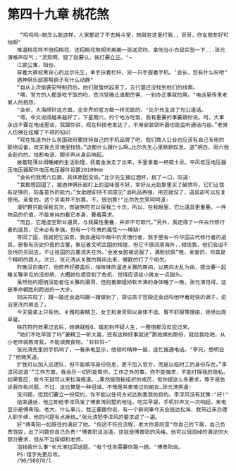 # 第四十九章 桃花煞
        “呜呜呜~她怎么能这样，人家都说了不去格斗室，她就在这里打我.，哥哥，你女朋友好可怕啊"
       难道桃花符不但招桃花，还招桃花煞明天再画一张送灵钧，拿他当小白鼠实验一下...张元清喉声叹气；"灵熙啊，错了就要认，挨打要立正。"~
       江宸公寓，阳台。
       穿着大裤衩黑背心的比尔先生，单手扶着栏杆，另一只手握着手机。‘会长，您有什么吩咐"
       酒神俱乐部那帮疯子有什么动静"
       “自从上次偷袭安特制药后，他们就蛰伏起来了，五行盟还没找到他们的线索。
       "喂，官方的人都是吃干饭的吗，贪污受贿比谁都厉害，一到办正事就拉胯。"电话里传来老男人的抱怨。
       "会长，大海捞针这方面，全世界的官方都一样无能的。"比尔先生说了句公道话。
       "喂，中文说得越来越好了，下星期六，约个地方吃饭，我有重要的事要跟你说。呵，大事永远不要在电话里谈，我跟你讲，现在科技老发达了，不用安装窃听器也能监听通话内容。”老男人仿佛在炫耀了不得的知识
       “现在知道为什么各国政府要扶持自己的手机品牌了吧，我们商人公会也应该有自己专用的联络设备，改天我去灵境里找钱。”这都什么跟什么啊…比尔先生心里默默叹息，道”明白，周六我会赴约的。挂断电话，脚步声从身后响起。
       披着轻薄丝绸睡裙的生活助理，抚着金发走了出来，手里拿着一杯威士忌。平风低压电压器压电压器配件电压电压器件设置20100mm
       “会长约我周六见面，具体原因没说。”比尔先生接过酒杯，抿了一口，叹道∶
       “我都想回国了，被酒神俱乐部盯上的滋味很不好，幸好从元始那里买了破煞符，它们让我有足够的，防备意外的能力。”女助理却持不同意见”消耗品再强，用完就没了，道具却可以反复使用。亲爱的，这个买卖并不划算。不，很划算!"比尔先生笑呵呵道∶
       滑铲鞋只能保我五次，而破煞符可以保我二十次，所以，在我眼里，它比道具更重要。一件物品的价值，不能单纯的看它本身，要看需求。
       “而且，它是虚空职业道具，与我属性重叠，并非不可取代。”另外，我还得了一件古代修行者的道具，它未必有多强，但有一个珍贵的属性～～稀缺!
       等回了国，我就把它拍卖，我会通知华裔中的灵境行者，我手里有一件华国古代修行者的道具，是极有历史价值的古董，象征着文明古国的辉煌，但它不慎流落海外..相信我，他们会迫不及待的买回去，不让祖国的古董流失在外。’金发女郎被说服了，满脸钦佩“哦，亲爱的，你真是个精明的商人。次日，张元清从关雅的房间出来，懒散的打了个哈欠。
       昨晚没白挨打，他修养好膝盖后，悄咪咪的溜进关雅的房间，以房间太乱为由，提出要一起睡关雅罕见的没拒绝，大概她也感受到了危机，觉得应该给小男友一点甜头。
       虽然他的把柄没能者住关雅的漏洞，但抱着御姐娇软丰满的身体睡了一晚，张元清觉得，这是革命朝胜利跨进的一大步。
       同床共枕了，蹭一踏还会选呜蹭一蹭做到了，探访孩子宫殿还会远吗他哼着轻快的调子，进浴室洗内裤去了。
       今天餐桌上只有他、关雅和姜精卫，女王和谢灵熙以身体不适、胃不舒服等理由，拒绝出席早餐。
       桃花符的效果过去后，她俩就栓Q，尴尬到怀疑人生，一整宿都没反应过来。
       ”她们不吃早饭了吗“姜精卫一听大喜，还有这种好事就说”那她俩的那份，就给我吃吧，从小老师就教育我，不能浪费食物。‘铃铃铃~"
       张元清兜里的手机响了，一看来电显示，他顿时精神一振，连忙接通电话。"李兄，想明白了"他微笑道。
       扩我可以加入巡逻队，但不能填写身份信息，更不加入官方，而是以临时工的身份存在。”李淳风说道‘“工作方面，我会尽一切所能帮你，工作之外的事，你不能强求，不能打探我的隐私。如果答应，我今天就可以来松海报道。…果然是隐秘组织的成员，但你提这么多要求，等于是告诉我你有问题，不过，这也算是一种坦诚，不愧是共患难过的朋友…张元清笑道∶
       没问题，但我们要立一份契约，你不能以任何方式达到害我的目的。李淳风没有犹豫∶"好!"
       结束通话，他立即给李淳风发了傅家湾别墅的地址。吃完早餐，手机铃声又一次响起，来电显示是傅青阳。老大，什么事儿，我正要跟你说，有一个新同事今天会抵达松海，我带过来办理人职手续，他的问题有点麻烦…"张元清把李淳风的要求说了一遍。
       好"傅青阳一如既往的满足了他。"但这不符合流程，老大你真同意"你自己的下属，自己负责驾驭，出了问题你自己负责!"傅青阳淡淡道。这就是傅青阳的风格，他可以很阔绰的满足你大部分要求，但从不当保姆和老师。
       泡钱我什么事"长元清拉回话题。"有个任务需要你跑一趟。"傅青阳说。
       PS∶错字先更后改。
       /90/90070/l